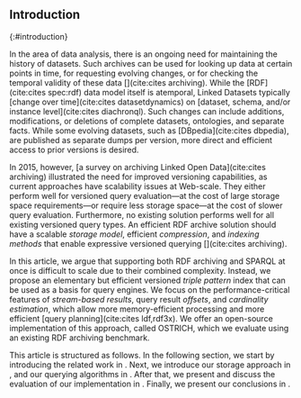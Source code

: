 ## Introduction
{:#introduction}

In the area of data analysis,
there is an ongoing need for maintaining the history of datasets.
Such archives can be used for looking up data at certain points in time,
for requesting evolving changes,
or for checking the temporal validity of these data [](cite:cites archiving).
While the [RDF](cite:cites spec:rdf) data model itself is atemporal,
Linked Datasets typically [change over time](cite:cites datasetdynamics) on
[dataset, schema, and/or instance level](cite:cites diachronql).
Such changes can include additions,
modifications, or deletions of complete datasets, ontologies, and separate facts.
While some evolving datasets, such as [DBpedia](cite:cites dbpedia),
are published as separate dumps per version,
more direct and efficient access to prior versions is desired.

In 2015, however, [a survey on archiving Linked Open Data](cite:cites archiving) illustrated the need for improved versioning capabilities,
as current approaches have scalability issues at Web-scale.
They either perform well for versioned query evaluation—at the cost of large storage space requirements—or
require less storage space—at the cost of slower query evaluation.
Furthermore, no existing solution performs well for all existing versioned query types.
An efficient RDF archive solution should have a scalable *storage model*,
efficient *compression*, and *indexing methods* that enable expressive versioned querying [](cite:cites archiving).

In this article,
we argue that supporting both RDF archiving and SPARQL at once is difficult to scale due to their combined complexity.
Instead, we propose an elementary but efficient versioned _triple pattern_ index that can be used as a basis for query engines.
We focus on the performance-critical features of _stream-based results_, query result _offsets_, and _cardinality estimation_,
which allow more memory-efficient processing and more efficient [query planning](cite:cites ldf,rdf3x).
We offer an open-source implementation of this approach, called OSTRICH,
which we evaluate using an existing RDF archiving benchmark.

This article is structured as follows.
In the following section, we start by introducing the related work in [](#related-work).
Next, we introduce our storage approach in [](#storage),
and our querying algorithms in [](#querying).
After that, we present and discuss the evaluation of our implementation in [](#evaluation).
Finally, we present our conclusions in [](#conclusions).
